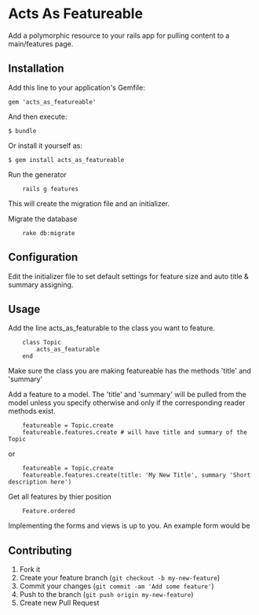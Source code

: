 # Acts As Featureable

Add a polymorphic resource to your rails app for pulling content to a main/features page.

## Installation

Add this line to your application's Gemfile:

    gem 'acts_as_featureable'

And then execute:

    $ bundle

Or install it yourself as:

    $ gem install acts_as_featureable
    
Run the generator

		rails g features
		
This will create the migration file and an initializer.
		
Migrate the database

		rake db:migrate
		
## Configuration

Edit the initializer file to set default settings for feature size and auto title & summary assigning.

## Usage

Add the line acts_as_featurable to the class you want to feature.

		class Topic
			acts_as_featurable
		end

Make sure the class you are making featureable has the methods 'title' and 'summary'

Add a feature to a model. The 'title' and 'summary' will be pulled from the model
unless you specify otherwise and only if the corresponding reader methods exist.

		featureable = Topic.create
		featureable.features.create # will have title and summary of the Topic

or

		featureable = Topic.create
		featureable.features.create(title: 'My New Title', summary 'Short description here')
		
Get all features by thier position

		Feature.ordered
		
Implementing the forms and views is up to you. An example form would be
		
## Contributing

1. Fork it
2. Create your feature branch (`git checkout -b my-new-feature`)
3. Commit your changes (`git commit -am 'Add some feature'`)
4. Push to the branch (`git push origin my-new-feature`)
5. Create new Pull Request
